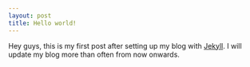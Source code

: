 ```yaml
---
layout: post
title: Hello world!
---
```


Hey guys, this is my first post after setting up my blog with [Jekyll](https://jekyllrb.com). I will update my blog more than often from now onwards.

